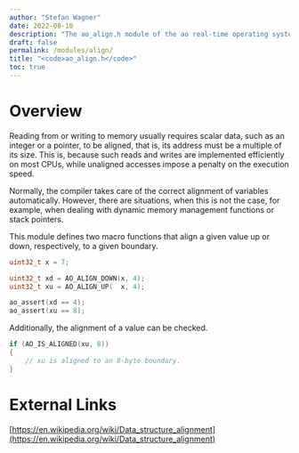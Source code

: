```yaml
---
author: "Stefan Wagner"
date: 2022-08-10
description: "The ao_align.h module of the ao real-time operating system."
draft: false
permalink: /modules/align/
title: "<code>ao_align.h</code>"
toc: true
---
```


# Overview

Reading from or writing to memory usually requires scalar data, such as an integer or a pointer, to be aligned, that is, its address must be a multiple of its size. This is, because such reads and writes are implemented efficiently on most CPUs, while unaligned accesses impose a penalty on the execution speed.

Normally, the compiler takes care of the correct alignment of variables automatically. However, there are situations, when this is not the case, for example, when dealing with dynamic memory management functions or stack pointers.

This module defines two macro functions that align a given value up or down, respectively, to a given boundary.

```c
uint32_t x = 7;
```

```c
uint32_t xd = AO_ALIGN_DOWN(x, 4);
uint32_t xu = AO_ALIGN_UP(  x, 4);
```

```c
ao_assert(xd == 4);
ao_assert(xu == 8);
```

Additionally, the alignment of a value can be checked.

```c
if (AO_IS_ALIGNED(xu, 8))
{
    // xu is aligned to an 8-byte boundary.
}
```

# External Links

[https://en.wikipedia.org/wiki/Data_structure_alignment](https://en.wikipedia.org/wiki/Data_structure_alignment)
